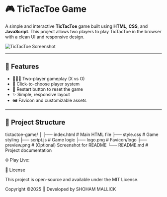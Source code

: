 # 🎮 TicTacToe Game

A simple and interactive **TicTacToe** game built using **HTML**, **CSS**, and **JavaScript**. This project allows two players to play TicTacToe in the browser with a clean UI and responsive design.

![TicTacToe Screenshot](preview.png) <!-- Optional: Replace with an actual screenshot if available -->

---

## 🚀 Features

- 🧑‍🤝‍🧑 Two-player gameplay (X vs O)
- 🎯 Click-to-choose player system
- 🔄 Restart button to reset the game
- ✨ Simple, responsive layout
- 🖼️ Favicon and customizable assets

---

## 📁 Project Structure
tictactoe-game/ 
│ 
├── index.html  # Main HTML file ├── style.css   # Game styling  ├── script.js   # Game logic    ├── logo.png    # Favicon/logo  ├── preview.png  # (Optional) Screenshot for README           └── README.md # Project documentation

🌐 Play Live:

📄 License

This project is open-source and available under the MIT License.


Copyright ©️2025 || Developed by SHOHAM MALLICK 

